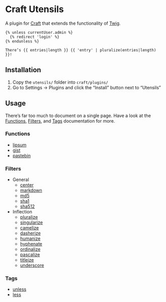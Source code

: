 # Craft Utensils

A plugin for [Craft](http://craftcms.com) that extends the functionality of [Twig](http://twig.sensiolabs.org/).

```jinja
{% unless currentUser.admin %}
  {% redirect 'login' %}
{% endunless %}

There’s {{ entries|length }} {{ 'entry' | pluralize(entries|length) }}!
```

## Installation

1. Copy the `utensils/` folder into `craft/plugins/`
2. Go to Settings → Plugins and click the “Install” button next to “Utensils”

## Usage

There’s far too much to document on a single page. Have a look at the [Functions](docs/functions.md), [Filters](docs/filters.md), and [Tags](docs/tags.md) documentation for more.

### Functions
- [lipsum](docs/functions.md#lipsum-paragraphs5-htmltrue-min20-max100-)
- [gist](docs/functions.md#gist-id-filenull-)
- [pastebin](docs/functions.md#pastebin)

### Filters
- General
  - [center](docs/filters.md#center-width80-)
  - [markdown](docs/filters.md#markdown)
  - [md5](docs/filters.md#md5)
  - [sha1](docs/filters.md#sha1)
  - [sha512](docs/filters.md#sha512)
- Inflection
  - [pluralize](docs/filters.md#pluralize-num2-)
  - [singularize](docs/filters.md#singularize)
  - [camelize](docs/filters.md#camelize)
  - [dasherize](docs/filters.md#dasherize)
  - [humanize](docs/filters.md#humanize)
  - [hyphenate](docs/filters.md#hyphenate)
  - [ordinalize](docs/filters.md#ordinalize)
  - [pascalize](docs/filters.md#pascalize)
  - [titleize](docs/filters.md#titleize)
  - [underscore](docs/filters.md#underscore)

### Tags
- [unless](docs/tags.md#unless)
- [less](docs/tags.md#less)
